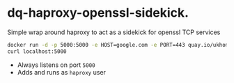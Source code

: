 # dq-haproxy-openssl-sidekick.

Simple wrap around haproxy to act as a sidekick for openssl TCP services

```bash
docker run -d -p 5000:5000 -e HOST=google.com -e PORT=443 quay.io/ukhomeofficedigital/dq-haproxy-openssl-sidekick
curl localhost:5000
```

- Always listens on port `5000`
- Adds and runs as `haproxy` user
